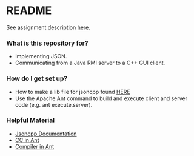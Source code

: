 # README #

See assignment description [here](http://pooh.poly.asu.edu/Cst420/Assigns/Assign3/assign3.html).

### What is this repository for? ###

* Implementing JSON.
* Communicating from a Java RMI server to a C++ GUI client.

### How do I get set up? ###
* How to make a lib file for jsoncpp found [HERE](http://garajeando.blogspot.com/2011/06/how-to-install-jsoncpp-in-ubuntu-and.html)
* Use the Apache Ant command to build and execute client and server code (e.g. ant execute.server).

### Helpful Material ###
* [Jsoncpp Documentation](http://jsoncpp.sourceforge.net/annotated.html) 
* [CC in Ant](http://ant-contrib.sourceforge.net/cpptasks/antdocs/CCTask.html)
* [Compiler in Ant](http://ant-contrib.sourceforge.net/cpptasks/antdocs/CompilerDef.html)